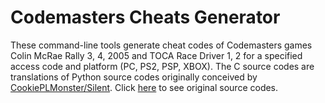 # Codemasters Cheats Generator

These command-line tools generate cheat codes of Codemasters games Colin McRae Rally 3, 4, 2005 and TOCA Race Driver 1, 2 for a specified access code and platform (PC, PS2, PSP, XBOX).
The C source codes are translations of Python source codes originally conceived by [CookiePLMonster/Silent](https://github.com/CookiePLMonster). Click [here](https://github.com/CookiePLMonster/CookiePLMonster.github.io/tree/master/assets/brython/generators) to see original source codes.
